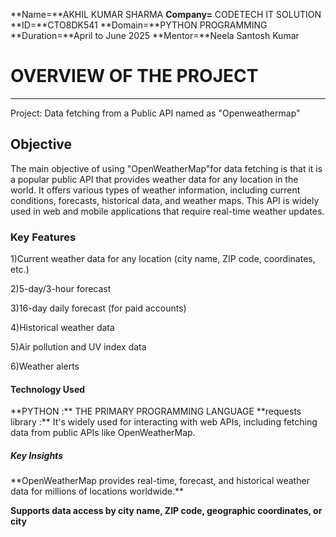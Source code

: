 **Name=**AKHIL KUMAR SHARMA
**Company=** CODETECH IT SOLUTION
**ID=**CTO8DK541
**Domain=**PYTHON PROGRAMMING
**Duration=**April to June 2025
**Mentor=**Neela Santosh Kumar
<h1>OVERVIEW OF THE PROJECT</h1>
<hr>
Project: Data fetching from a Public API named as "Openweathermap"
<h2>Objective</h2>
<p>The main objective of using "OpenWeatherMap"for data fetching is that it is a popular public API that provides weather data for any location in the world. It offers various types of weather information, including current conditions, forecasts, historical data, and weather maps. This API is widely used in web and mobile applications that require real-time weather updates.</p>
<h3>Key Features</h3>
1)Current weather data for any location (city name, ZIP code, coordinates, etc.)

2)5-day/3-hour forecast

3)16-day daily forecast (for paid accounts)

4)Historical weather data

5)Air pollution and UV index data

6)Weather alerts

<h4>Technology Used</h4>
**PYTHON :**  THE PRIMARY PROGRAMMING LANGUAGE
**requests library :** It's widely used for interacting with web APIs, including fetching data from public APIs like OpenWeatherMap.
<h5>
    Key Insights
</h5>
**OpenWeatherMap provides real-time, forecast, and historical weather data for millions of locations worldwide.**

**Supports data access by city name, ZIP code, geographic coordinates, or city**


